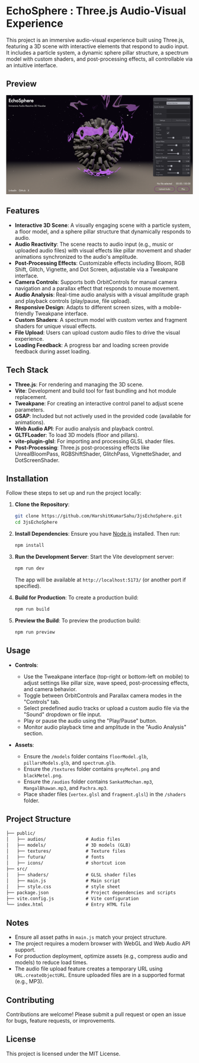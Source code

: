 # EchoSphere : Three.js Audio-Visual Experience

This project is an immersive audio-visual experience built using Three.js, featuring a 3D scene with interactive elements that respond to audio input. It includes a particle system, a dynamic sphere pillar structure, a spectrum model with custom shaders, and post-processing effects, all controllable via an intuitive interface.

## Preview
![Screenshot](./public/preview.png)

## Features

- **Interactive 3D Scene**: A visually engaging scene with a particle system, a floor model, and a sphere pillar structure that dynamically responds to audio.
- **Audio Reactivity**: The scene reacts to audio input (e.g., music or uploaded audio files) with visual effects like pillar movement and shader animations synchronized to the audio's amplitude.
- **Post-Processing Effects**: Customizable effects including Bloom, RGB Shift, Glitch, Vignette, and Dot Screen, adjustable via a Tweakpane interface.
- **Camera Controls**: Supports both OrbitControls for manual camera navigation and a parallax effect that responds to mouse movement.
- **Audio Analysis**: Real-time audio analysis with a visual amplitude graph and playback controls (play/pause, file upload).
- **Responsive Design**: Adapts to different screen sizes, with a mobile-friendly Tweakpane interface.
- **Custom Shaders**: A spectrum model with custom vertex and fragment shaders for unique visual effects.
- **File Upload**: Users can upload custom audio files to drive the visual experience.
- **Loading Feedback**: A progress bar and loading screen provide feedback during asset loading.

## Tech Stack

- **Three.js**: For rendering and managing the 3D scene.
- **Vite**: Development and build tool for fast bundling and hot module replacement.
- **Tweakpane**: For creating an interactive control panel to adjust scene parameters.
- **GSAP**: Included but not actively used in the provided code (available for animations).
- **Web Audio API**: For audio analysis and playback control.
- **GLTFLoader**: To load 3D models (floor and pillars).
- **vite-plugin-glsl**: For importing and processing GLSL shader files.
- **Post-Processing**: Three.js post-processing effects like UnrealBloomPass, RGBShiftShader, GlitchPass, VignetteShader, and DotScreenShader.

## Installation

Follow these steps to set up and run the project locally:

1. **Clone the Repository**:
   ```bash
   git clone https://github.com/HarshitKumarSahu/3jsEchoSphere.git
   cd 3jsEchoSphere
   ```

2. **Install Dependencies**:
   Ensure you have [Node.js](https://nodejs.org/) installed. Then run:
   ```bash
   npm install
   ```

3. **Run the Development Server**:
   Start the Vite development server:
   ```bash
   npm run dev
   ```
   The app will be available at `http://localhost:5173/` (or another port if specified).

4. **Build for Production**:
   To create a production build:
   ```bash
   npm run build
   ```

5. **Preview the Build**:
   To preview the production build:
   ```bash
   npm run preview
   ```

## Usage

- **Controls**:
  - Use the Tweakpane interface (top-right or bottom-left on mobile) to adjust settings like pillar size, wave speed, post-processing effects, and camera behavior.
  - Toggle between OrbitControls and Parallax camera modes in the "Controls" tab.
  - Select predefined audio tracks or upload a custom audio file via the "Sound" dropdown or file input.
  - Play or pause the audio using the "Play/Pause" button.
  - Monitor audio playback time and amplitude in the "Audio Analysis" section.

- **Assets**:
  - Ensure the `/models` folder contains `floorModel.glb`, `pillarsModels.glb`, and `spectrum.glb`.
  - Ensure the `/textures` folder contains `greyMetel.png` and `blackMetel.png`.
  - Ensure the `/audios` folder contains `SankatMochan.mp3`, `MangalBhawan.mp3`, and `Pachra.mp3`.
  - Place shader files (`vertex.glsl` and `fragment.glsl`) in the `/shaders` folder.

## Project Structure

```
├── public/
│   ├── audios/               # Audio files
│   ├── models/               # 3D models (GLB)
│   ├── textures/             # Texture files
│   ├── futura/               # fonts
│   ├── icons/                # shortcut icon
├── src/
│   ├── shaders/              # GLSL shader files
│   ├── main.js               # Main script
│   ├── style.css             # style sheet
├── package.json              # Project dependencies and scripts
├── vite.config.js            # Vite configuration
└── index.html                # Entry HTML file
```

## Notes

- Ensure all asset paths in `main.js` match your project structure.
- The project requires a modern browser with WebGL and Web Audio API support.
- For production deployment, optimize assets (e.g., compress audio and models) to reduce load times.
- The audio file upload feature creates a temporary URL using `URL.createObjectURL`. Ensure uploaded files are in a supported format (e.g., MP3).

## Contributing

Contributions are welcome! Please submit a pull request or open an issue for bugs, feature requests, or improvements.

## License

This project is licensed under the MIT License.